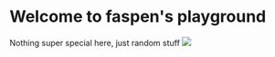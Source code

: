 # Welcome to faspen's playground

Nothing super special here, just random stuff
![](assets/bug.png)
